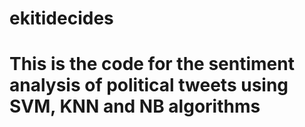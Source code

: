 # ekitidecides
# This is the code for the sentiment analysis of political tweets using SVM, KNN and NB algorithms
